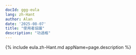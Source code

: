 ```yaml
---
docId: ggg-eula
lang: zh-Hant
author: Alan
date: '2025-08-07'
title: "使用者協議"
description: "功過格"
---
```


{% include eula.zh-Hant.md appName=page.description %}